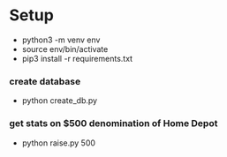 # Setup
* python3 -m venv env
* source env/bin/activate
* pip3 install -r requirements.txt

### create database
* python create_db.py

### get stats on $500 denomination of Home Depot
* python raise.py 500 
